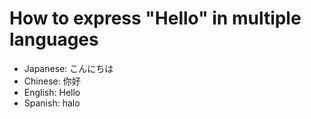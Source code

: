 # How to express "Hello" in multiple languages
- Japanese: こんにちは
- Chinese: 你好
- English: Hello
- Spanish: halo
